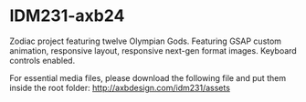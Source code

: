 # IDM231-axb24

Zodiac project featuring twelve Olympian Gods. Featuring GSAP custom animation, responsive layout, responsive next-gen format images. Keyboard controls enabled.

For essential media files, please download the following file and put them inside the root folder: http://axbdesign.com/idm231/assets
